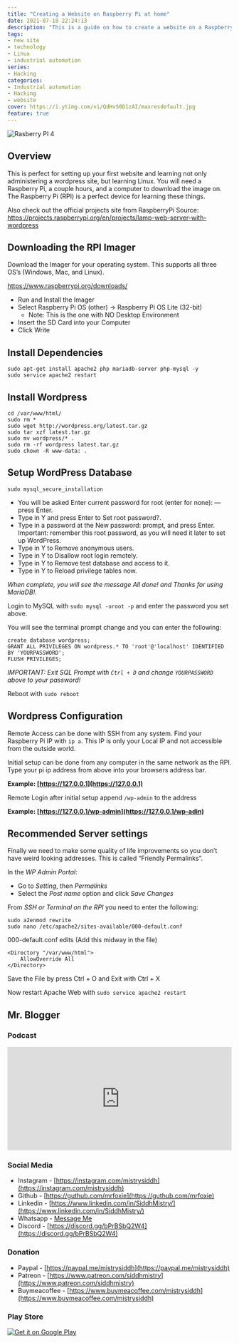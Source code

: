 ```yaml
---
title: "Creating a Website on Raspberry Pi at home"
date: 2021-07-18 22:24:13
description: "This is a guide on how to create a website on a Raspberry Pi. This will teach you the basics of using a LAMP stack."
tags:
- new site
- technology
- Linux
- industrial automation
series:
- Hacking
categories:
- Industrial automation
- Hacking
- website
cover: https://i.ytimg.com/vi/QdHvS0D1zAI/maxresdefault.jpg
feature: true
---
```

![Rasberry PI 4](https://i.ytimg.com/vi/QdHvS0D1zAI/maxresdefault.jpg)

## Overview

This is perfect for setting up your first website and learning not only administering a wordpress site, but learning Linux. You will need a Raspberry Pi, a couple hours, and a computer to download the image on. The Raspberry Pi (RPI) is a perfect device for learning these things.

Also check out the official projects site from RaspberryPi
Source: https://projects.raspberrypi.org/en/projects/lamp-web-server-with-wordpress

## Downloading the RPI Imager

Download the Imager for your operating system. This supports all three OS’s (Windows, Mac, and Linux).

https://www.raspberrypi.org/downloads/

- Run and Install the Imager
- Select Raspberry Pi OS (other) -> Raspberry Pi OS Lite (32-bit)
  - Note: This is the one with NO Desktop Environment
- Insert the SD Card into your Computer
- Click Write

## Install Dependencies

```
sudo apt-get install apache2 php mariadb-server php-mysql -y
sudo service apache2 restart
```



## Install Wordpress

```
cd /var/www/html/
sudo rm *
sudo wget http://wordpress.org/latest.tar.gz
sudo tar xzf latest.tar.gz
sudo mv wordpress/* .
sudo rm -rf wordpress latest.tar.gz
sudo chown -R www-data: .
```



## Setup WordPress Database

```
sudo mysql_secure_installation
```



- You will be asked Enter current password for root (enter for none): — press Enter.
- Type in Y and press Enter to Set root password?.
- Type in a password at the New password: prompt, and press Enter. Important: remember this root password, as you will need it later to set up WordPress.
- Type in Y to Remove anonymous users.
- Type in Y to Disallow root login remotely.
- Type in Y to Remove test database and access to it.
- Type in Y to Reload privilege tables now.

*When complete, you will see the message All done! and Thanks for using MariaDB!.*

Login to MySQL with `sudo mysql -uroot -p` and enter the password you set above.

You will see the terminal prompt change and you can enter the following:

```
create database wordpress;
GRANT ALL PRIVILEGES ON wordpress.* TO 'root'@'localhost' IDENTIFIED BY 'YOURPASSWORD';
FLUSH PRIVILEGES;
```



*IMPORTANT: Exit SQL Prompt with `Ctrl + D` and change `YOURPASSWORD` above to your password!*

Reboot with `sudo reboot`

## Wordpress Configuration

Remote Access can be done with SSH from any system. Find your Raspberry Pi IP with `ip a`. This IP is only your Local IP and not accessible from the outside world.

Initial setup can be done from any computer in the same network as the RPI. Type your pi ip address from above into your browsers address bar.

**Example: [https://127.0.0.1](https://127.0.0.1)**

Remote Login after initial setup append `/wp-admin` to the address

**Example: [https://127.0.0.1/wp-admin](https://127.0.0.1/wp-adin)**

## Recommended Server settings

Finally we need to make some quality of life improvements so you don’t have weird looking addresses. This is called “Friendly Permalinks”.

In the *WP Admin Portal*:

- Go to *Setting*, then *Permalinks*
- Select the *Post name* option and click *Save Changes*

From *SSH or Terminal on the RPI* you need to enter the following:

```
sudo a2enmod rewrite
sudo nano /etc/apache2/sites-available/000-default.conf
```



000-default.conf edits (Add this midway in the file)

```
<Directory "/var/www/html">
    AllowOverride All
</Directory>
```



Save the File by press Ctrl + O and Exit with Ctrl + X

Now restart Apache Web with `sudo service apache2 restart`

## Mr. Blogger

### Podcast

<iframe src="https://open.spotify.com/embed/show/6p14uYsO8NtWD8tM3wEd4o" width="100%" height="232" frameBorder="0" allowtransparency="true" allow="encrypted-media"></iframe>

### Social Media

- Instagram - [https://instagram.com/mistrysiddh](https://instagram.com/mistrysiddh)
- Github - [https://guthub.com/mrfoxie](https://guthub.com/mrfoxie)
- Linkedin - [https://www.linkedin.com/in/SiddhMistry/](https://www.linkedin.com/in/SiddhMistry/)
- Whatsapp - [Message Me](https://api.whatsapp.com/send?phone=916355040470&text=http%3A%2F%2Fmistrysiddh.tk%2F)
- Discord - [https://discord.gg/bPrBSbQ2W4](https://discord.gg/bPrBSbQ2W4)

### Donation

- Paypal - [https://paypal.me/mistrysiddh](https://paypal.me/mistrysiddh)
- Patreon - [https://www.patreon.com/siddhmistry](https://www.patreon.com/siddhmistry)
- Buymeacoffee - [https://www.buymeacoffee.com/mistrysiddh](https://www.buymeacoffee.com/mistrysiddh)

### Play Store

[![Get it on Google Play](https://play.google.com/intl/en_us/badges/static/images/badges/en_badge_web_generic.png)](https://bit.ly/2Vch9gi)


